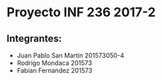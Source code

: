 # Proyecto INF 236 2017-2
## Integrantes:
* Juan Pablo San Martín 201573050-4
* Rodrigo Mondaca 201573
* Fabian Fernandez 201573
